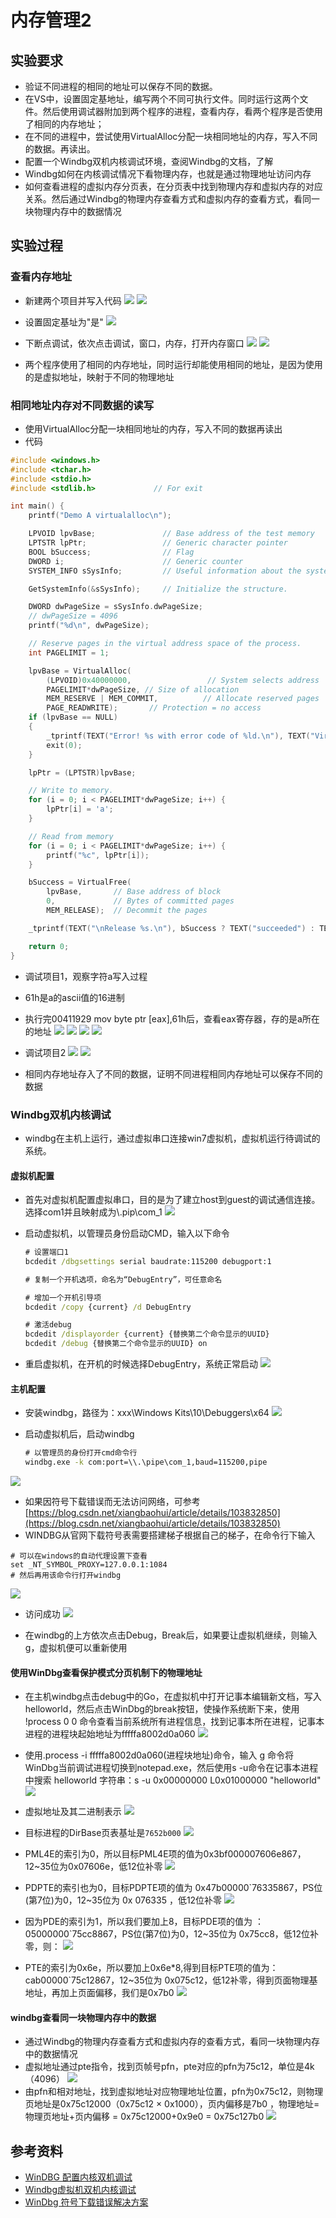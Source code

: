 # 内存管理2 #
## 实验要求 ##
- 验证不同进程的相同的地址可以保存不同的数据。
 - 在VS中，设置固定基地址，编写两个不同可执行文件。同时运行这两个文件。然后使用调试器附加到两个程序的进程，查看内存，看两个程序是否使用了相同的内存地址；
 - 在不同的进程中，尝试使用VirtualAlloc分配一块相同地址的内存，写入不同的数据。再读出。
- 配置一个Windbg双机内核调试环境，查阅Windbg的文档，了解
 - Windbg如何在内核调试情况下看物理内存，也就是通过物理地址访问内存
 - 如何查看进程的虚拟内存分页表，在分页表中找到物理内存和虚拟内存的对应关系。然后通过Windbg的物理内存查看方式和虚拟内存的查看方式，看同一块物理内存中的数据情况

## 实验过程 ##
### 查看内存地址 ###
- 新建两个项目并写入代码
![](imgs/1.png)
![](imgs/2.png)
- 设置固定基址为"是"
![](imgs/3.png)

- 下断点调试，依次点击调试，窗口，内存，打开内存窗口
![](imgs/4.png)
![](imgs/5.png)
- 两个程序使用了相同的内存地址，同时运行却能使用相同的地址，是因为使用的是虚拟地址，映射于不同的物理地址

### 相同地址内存对不同数据的读写 ###
- 使用VirtualAlloc分配一块相同地址的内存，写入不同的数据再读出
- 代码

```c
#include <windows.h>
#include <tchar.h>
#include <stdio.h>
#include <stdlib.h>             // For exit

int main() {
	printf("Demo A virtualalloc\n");

	LPVOID lpvBase;               // Base address of the test memory
	LPTSTR lpPtr;                 // Generic character pointer
	BOOL bSuccess;                // Flag
	DWORD i;                      // Generic counter
	SYSTEM_INFO sSysInfo;         // Useful information about the system

	GetSystemInfo(&sSysInfo);     // Initialize the structure.

	DWORD dwPageSize = sSysInfo.dwPageSize;
	// dwPageSize = 4096
	printf("%d\n", dwPageSize);

	// Reserve pages in the virtual address space of the process.
	int PAGELIMIT = 1;

	lpvBase = VirtualAlloc(
		(LPVOID)0x40000000,                 // System selects address
		PAGELIMIT*dwPageSize, // Size of allocation
		MEM_RESERVE | MEM_COMMIT,          // Allocate reserved pages
		PAGE_READWRITE);       // Protection = no access
	if (lpvBase == NULL)
	{
		_tprintf(TEXT("Error! %s with error code of %ld.\n"), TEXT("VirtualAlloc reserve failed."), GetLastError());
		exit(0);
	}

	lpPtr = (LPTSTR)lpvBase;

	// Write to memory.
	for (i = 0; i < PAGELIMIT*dwPageSize; i++) {
		lpPtr[i] = 'a';
	}

	// Read from memory
	for (i = 0; i < PAGELIMIT*dwPageSize; i++) {
		printf("%c", lpPtr[i]);
	}

	bSuccess = VirtualFree(
		lpvBase,       // Base address of block
		0,             // Bytes of committed pages
		MEM_RELEASE);  // Decommit the pages

	_tprintf(TEXT("\nRelease %s.\n"), bSuccess ? TEXT("succeeded") : TEXT("failed"));

	return 0;
}
```

- 调试项目1，观察字符a写入过程
- 61h是a的ascii值的16进制
- 执行完00411929 mov byte ptr [eax],61h后，查看eax寄存器，存的是a所在的地址
![](imgs/6.png)
![](imgs/7.png)
![](imgs/8.png)
![](imgs/9.png)

- 调试项目2
![](imgs/10.png)
![](imgs/11.png)
- 相同内存地址存入了不同的数据，证明不同进程相同内存地址可以保存不同的数据

### Windbg双机内核调试 ###
- windbg在主机上运行，通过虚拟串口连接win7虚拟机，虚拟机运行待调试的系统。

#### 虚拟机配置 ####
- 首先对虚拟机配置虚拟串口，目的是为了建立host到guest的调试通信连接。选择com1并且映射成为\\.pip\com_1
![](imgs/12.png)
- 启动虚拟机，以管理员身份启动CMD，输入以下命令
  
  ```cmd
  # 设置端口1
  bcdedit /dbgsettings serial baudrate:115200 debugport:1
  
  # 复制一个开机选项，命名为“DebugEntry”，可任意命名
  
  # 增加一个开机引导项
  bcdedit /copy {current} /d DebugEntry

  # 激活debug
  bcdedit /displayorder {current} {替换第二个命令显示的UUID}
  bcdedit /debug {替换第二个命令显示的UUID} on
  ```

- 重启虚拟机，在开机的时候选择DebugEntry，系统正常启动
![](imgs/13.png)

#### 主机配置 ####
- 安装windbg，路径为：xxx\Windows Kits\10\Debuggers\x64
![](imgs/14.png)
- 启动虚拟机后，启动windbg

    ```cmd
    # 以管理员的身份打开cmd命令行
    windbg.exe -k com:port=\\.\pipe\com_1,baud=115200,pipe
    ```
![](imgs/15.png)
- 如果因符号下载错误而无法访问网络，可参考[https://blog.csdn.net/xiangbaohui/article/details/103832850](https://blog.csdn.net/xiangbaohui/article/details/103832850)
- WINDBG从官网下载符号表需要搭建梯子根据自己的梯子，在命令行下输入
        
```
# 可以在windows的自动代理设置下查看
set _NT_SYMBOL_PROXY=127.0.0.1:1084
# 然后再用该命令行打开windbg
```
![](imgs/16.png)

- 访问成功
![](imgs/17.png)

- 在windbg的上方依次点击Debug，Break后，如果要让虚拟机继续，则输入g，虚拟机便可以重新使用

#### 使用WinDbg查看保护模式分页机制下的物理地址 ####
- 在主机windbg点击debug中的Go，在虚拟机中打开记事本编辑新文档，写入helloworld，然后点击WinDbg的break按钮，使操作系统断下来，使用 !process 0 0 命令查看当前系统所有进程信息，找到记事本所在进程，记事本进程的进程块起始地址为fffffa8002d0a060
![](imgs/18.png)

- 使用.process -i fffffa8002d0a060(进程块地址)命令，输入 g 命令将WinDbg当前调试进程切换到notepad.exe，然后使用s -u命令在记事本进程中搜索 helloworld 字符串：s -u 0x00000000 L0x01000000 "helloworld"
![](imgs/19.png)

- 虚拟地址及其二进制表示
![](imgs/20.png)

- 目标进程的DirBase页表基址是`7652b000`
![](imgs/21.png)

- PML4E的索引为0，所以目标PML4E项的值为0x3bf000007606e867，12~35位为0x07606e，低12位补零
![](imgs/22.png)

- PDPTE的索引也为0，目标PDPTE项的值为 0x47b00000`76335867，PS位(第7位)为0，12~35位为 0x 076335 ，低12位补零
![](imgs/23.png)

- 因为PDE的索引为1，所以我们要加上8，目标PDE项的值为 ：05000000`75cc8867，PS位(第7位)为0，12~35位为 0x75cc8，低12位补零，则：
![](imgs/24.png)

- PTE的索引为0x6e，所以要加上0x6e*8,得到目标PTE项的值为：cab00000`75c12867，12~35位为 0x075c12，低12补零，得到页面物理基地址，再加上页面偏移，我们是0x7b0
![](imgs/25.png)

#### windbg查看同一块物理内存中的数据 ####
- 通过Windbg的物理内存查看方式和虚拟内存的查看方式，看同一块物理内存中的数据情况
- 虚拟地址通过pte指令，找到页帧号pfn，pte对应的pfn为75c12，单位是4k（4096）
![](imgs/26.png)
- 由pfn和相对地址，找到虚拟地址对应物理地址位置，pfn为0x75c12，则物理页地址是0x75c12000（0x75c12 × 0x1000），页内偏移是7b0 ，物理地址=物理页地址+页内偏移 = 0x75c12000+0x9e0 = 0x75c127b0
![](imgs/27.png)

## 参考资料 ##
- [WinDBG 配置内核双机调试](https://www.cnblogs.com/LyShark/p/11547204.html)
- [Windbg虚拟机双机内核调试](https://blog.csdn.net/m0_37921080/article/details/82495063)
- [WinDbg 符号下载错误解决方案](https://blog.csdn.net/xiangbaohui/article/details/103832850)
